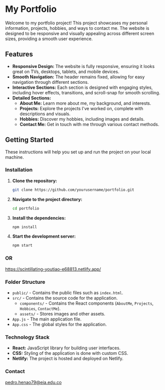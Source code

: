 # My Portfolio

Welcome to my portfolio project! This project showcases my personal information, projects, hobbies, and ways to contact me. The website is designed to be responsive and visually appealing across different screen sizes, providing a smooth user experience.

## Features
- **Responsive Design:** The website is fully responsive, ensuring it looks great on TVs, desktops, tablets, and mobile devices.
- **Smooth Navigation:** The header remains fixed, allowing for easy navigation through different sections.
- **Interactive Sections:** Each section is designed with engaging styles, including hover effects, transitions, and scroll-snap for smooth scrolling.
- **Detailed Sections:** 
  - **About Me:** Learn more about me, my background, and interests.
  - **Projects:** Explore the projects I've worked on, complete with descriptions and visuals.
  - **Hobbies:** Discover my hobbies, including images and details.
  - **Contact Me:** Get in touch with me through various contact methods.

## Getting Started
These instructions will help you set up and run the project on your local machine.

### Installation
1. **Clone the repository:**
   ```bash
   git clone https://github.com/yourusername/portfolio.git

2. **Navigate to the project directory:**
   ```bash
   cd portfolio
   
3. **Install the dependencies:**
   ```bash
   npm install

4. **Start the development server:**
   ```bash
   npm start

### OR
https://scintillating-youtiao-e68813.netlify.app/

### Folder Structure
- `public/` - Contains the public files such as `index.html`.
- `src/` - Contains the source code for the application.
  - `components/` - Contains the React components (`AboutMe`, `Projects`, `Hobbies`, `ContactMe`).
  - `assets/` - Stores images and other assets.
- `App.js` - The main application file.
- `App.css` - The global styles for the application.

### Technology Stack
- **React:** JavaScript library for building user interfaces.
- **CSS:** Styling of the application is done with custom CSS.
- **Netlify:** The project is hosted and deployed on Netlify.

### Contact
pedro.henao79@eia.edu.co
